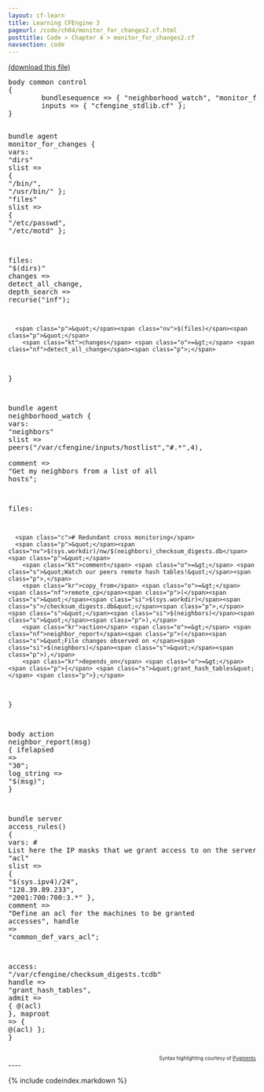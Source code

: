 ```yaml
---
layout: cf-learn
title: Learning CFEngine 3
pageurl: /code/ch04/monitor_for_changes2.cf.html
posttitle: Code > Chapter 4 > monitor_for_changes2.cf
navsection: code
---
```


[(download this file)](https://raw.github.com/zzamboni/cf-learn.info/master/src/ch04/monitor_for_changes2.cf)

<div class="highlight"><pre><span class="k">body</span> <span class="k">common</span> <span class="k">control</span>
<span class="p">{</span>
        <span class="kr">bundlesequence</span> <span class="o">=&gt;</span> <span class="p">{</span> <span class="s">&quot;neighborhood_watch&quot;</span><span class="p">,</span> <span class="s">&quot;monitor_for_changes&quot;</span> <span class="p">};</span>
        <span class="kr">inputs</span> <span class="o">=&gt;</span> <span class="p">{</span> <span class="s">&quot;cfengine_stdlib.cf&quot;</span> <span class="p">};</span>
<span class="p">}</span>

<span class="k">bundle</span> <span class="k">agent</span> <span class="nf">monitor_for_changes</span>
<span class="p">{</span>
  <span class="kd">vars</span><span class="p">:</span>
      <span class="p">&quot;</span><span class="nv">dirs</span><span class="p">&quot;</span>  <span class="kt">slist</span> <span class="o">=&gt;</span> <span class="p">{</span> <span class="s">&quot;/bin/&quot;</span><span class="p">,</span> <span class="s">&quot;/usr/bin/&quot;</span> <span class="p">};</span>
      <span class="p">&quot;</span><span class="nv">files</span><span class="p">&quot;</span> <span class="kt">slist</span> <span class="o">=&gt;</span> <span class="p">{</span> <span class="s">&quot;/etc/passwd&quot;</span><span class="p">,</span> <span class="s">&quot;/etc/motd&quot;</span> <span class="p">};</span>

  <span class="kd">files</span><span class="p">:</span>
      <span class="p">&quot;</span><span class="nv">$(dirs)</span><span class="p">&quot;</span>
        <span class="kt">changes</span> <span class="o">=&gt;</span> <span class="nf">detect_all_change</span><span class="p">,</span>
        <span class="kr">depth_search</span> <span class="o">=&gt;</span> <span class="nf">recurse</span><span class="p">(</span><span class="s">&quot;inf&quot;</span><span class="p">);</span>

      <span class="p">&quot;</span><span class="nv">$(files)</span><span class="p">&quot;</span>
        <span class="kt">changes</span> <span class="o">=&gt;</span> <span class="nf">detect_all_change</span><span class="p">;</span>
<span class="p">}</span>

<span class="k">bundle</span> <span class="k">agent</span> <span class="nf">neighborhood_watch</span>
<span class="p">{</span>
  <span class="kd">vars</span><span class="p">:</span>
      <span class="p">&quot;</span><span class="nv">neighbors</span><span class="p">&quot;</span> <span class="kt">slist</span> <span class="o">=&gt;</span> <span class="nf">peers</span><span class="p">(</span><span class="s">&quot;/var/cfengine/inputs/hostlist&quot;</span><span class="p">,</span><span class="s">&quot;#.*&quot;</span><span class="p">,</span><span class="mi">4</span><span class="p">),</span>   
        <span class="kr">comment</span> <span class="o">=&gt;</span> <span class="s">&quot;Get my neighbors from a list of all hosts&quot;</span><span class="p">;</span>

  <span class="kd">files</span><span class="p">:</span>

      <span class="c"># Redundant cross monitoring</span>
      <span class="p">&quot;</span><span class="nv">$(sys.workdir)/nw/$(neighbors)_checksum_digests.db</span><span class="p">&quot;</span>   
        <span class="kt">comment</span> <span class="o">=&gt;</span> <span class="s">&quot;Watch our peers remote hash tables!&quot;</span><span class="p">,</span>
        <span class="kr">copy_from</span> <span class="o">=&gt;</span> <span class="nf">remote_cp</span><span class="p">(</span><span class="s">&quot;</span><span class="si">$(sys.workdir)</span><span class="s">/checksum_digests.db&quot;</span><span class="p">,</span><span class="s">&quot;</span><span class="si">$(neighbors)</span><span class="s">&quot;</span><span class="p">),</span>   
        <span class="kr">action</span> <span class="o">=&gt;</span> <span class="nf">neighbor_report</span><span class="p">(</span><span class="s">&quot;File changes observed on </span><span class="si">$(neighbors)</span><span class="s">&quot;</span><span class="p">),</span>   
        <span class="kr">depends_on</span> <span class="o">=&gt;</span> <span class="p">{</span> <span class="s">&quot;grant_hash_tables&quot;</span> <span class="p">};</span>   
<span class="p">}</span>

<span class="k">body</span> <span class="k">action</span> <span class="nf">neighbor_report</span><span class="p">(</span><span class="nv">msg</span><span class="p">)</span>
<span class="p">{</span>
        <span class="kr">ifelapsed</span> <span class="o">=&gt;</span> <span class="s">&quot;30&quot;</span><span class="p">;</span>
        <span class="kr">log_string</span> <span class="o">=&gt;</span> <span class="s">&quot;</span><span class="si">$(msg)</span><span class="s">&quot;</span><span class="p">;</span>
<span class="p">}</span>

<span class="k">bundle</span> <span class="k">server</span> <span class="nf">access_rules</span><span class="p">()</span>
<span class="p">{</span>
  <span class="kd">vars</span><span class="p">:</span>
      <span class="c"># List here the IP masks that we grant access to on the server</span>
      <span class="p">&quot;</span><span class="nv">acl</span><span class="p">&quot;</span> <span class="kt">slist</span> <span class="o">=&gt;</span> <span class="p">{</span> 
                       <span class="s">&quot;</span><span class="si">$(sys.ipv4)</span><span class="s">/24&quot;</span><span class="p">,</span>
                       <span class="s">&quot;128.39.89.233&quot;</span><span class="p">,</span> 
                       <span class="s">&quot;2001:700:700:3.*&quot;</span>
                     <span class="p">},</span>
        <span class="kr">comment</span> <span class="o">=&gt;</span> <span class="s">&quot;Define an acl for the machines to be granted accesses&quot;</span><span class="p">,</span>
        <span class="kr">handle</span> <span class="o">=&gt;</span> <span class="s">&quot;common_def_vars_acl&quot;</span><span class="p">;</span> 

  <span class="kd">access</span><span class="p">:</span>
      <span class="p">&quot;</span><span class="nv">/var/cfengine/checksum_digests.tcdb</span><span class="p">&quot;</span>
        <span class="kt">handle</span>  <span class="o">=&gt;</span> <span class="s">&quot;grant_hash_tables&quot;</span><span class="p">,</span>
        <span class="kr">admit</span>   <span class="o">=&gt;</span> <span class="p">{</span> <span class="nv">@(acl)</span> <span class="p">},</span>
        <span class="kr">maproot</span> <span class="o">=&gt;</span> <span class="p">{</span> <span class="nv">@(acl)</span> <span class="p">};</span>
<span class="p">}</span>
</pre></div>

<div align="right"><font size="-2">Syntax highlighting courtesy of <a href="http://blog.zzamboni.org/cfengine3-lexer-for-pygments">Pygments</a></font></div>
----

{% include codeindex.markdown %}
